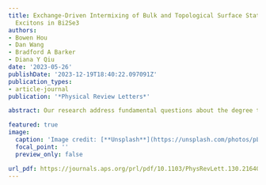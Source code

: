 ```yaml
---
title: Exchange-Driven Intermixing of Bulk and Topological Surface States by Chiral
  Excitons in Bi2Se3
authors:
- Bowen Hou
- Dan Wang
- Bradford A Barker
- Diana Y Qiu
date: '2023-05-26'
publishDate: '2023-12-19T18:40:22.097091Z'
publication_types:
- article-journal
publication: '*Physical Review Letters*'

abstract: Our research address fundamental questions about the degree to which electron-hole interactions can relax the topological protection of surface states and dipole selection rules for circularly polarized light in TIs by elucidating the complex intermixture of bulk and surface states excited in optical measurements and their coupling to light.

featured: true
image:
  caption: 'Image credit: [**Unsplash**](https://unsplash.com/photos/pLCdAaMFLTE)'
  focal_point: ''
  preview_only: false

url_pdf: https://journals.aps.org/prl/pdf/10.1103/PhysRevLett.130.216402
---
```

